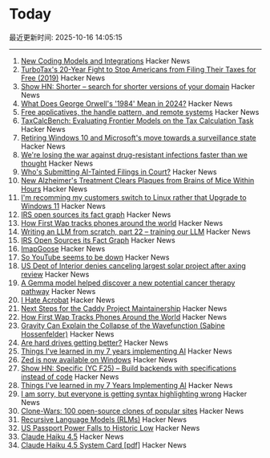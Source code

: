 # Today

最近更新时间: 2025-10-16 14:05:15

--- 
1. [New Coding Models and Integrations](https://ollama.com/blog/coding-models) Hacker News
2. [TurboTax's 20-Year Fight to Stop Americans from Filing Their Taxes for Free (2019)](https://www.propublica.org/article/inside-turbotax-20-year-fight-to-stop-americans-from-filing-their-taxes-for-free) Hacker News
3. [Show HN: Shorter – search for shorter versions of your domain](https://shorter.dev) Hacker News
4. [What Does George Orwell's '1984' Mean in 2024?](https://www.smithsonianmag.com/history/what-does-george-orwells-1984-mean-in-2024-180984468/) Hacker News
5. [Free applicatives, the handle pattern, and remote systems](https://exploring-better-ways.bellroy.com/free-applicatives-the-handle-pattern-and-remote-systems.html) Hacker News
6. [TaxCalcBench: Evaluating Frontier Models on the Tax Calculation Task](https://arxiv.org/abs/2507.16126) Hacker News
7. [Retiring Windows 10 and Microsoft's move towards a surveillance state](https://www.scottrlarson.com/publications/publication-windows-move-towards-surveillance/) Hacker News
8. [We're losing the war against drug-resistant infections faster than we thought](https://www.npr.org/sections/goats-and-soda/2025/10/15/g-s1-93449/antibiotic-resistance-bacteria) Hacker News
9. [Who's Submitting AI-Tainted Filings in Court?](https://cyberlaw.stanford.edu/whos-submitting-ai-tainted-filings-in-court/) Hacker News
10. [New Alzheimer's Treatment Clears Plaques from Brains of Mice Within Hours](https://www.sciencealert.com/new-alzheimers-treatment-clears-plaques-from-brains-of-mice-within-hours) Hacker News
11. [I'm recomming my customers switch to Linux rather that Upgrade to Windows 11](https://www.scottrlarson.com/publications/publication-windows-move-towards-surveillance/) Hacker News
12. [IRS open sources its fact graph](https://github.com/IRS-Public/fact-graph) Hacker News
13. [How First Wap tracks phones around the world](https://www.lighthousereports.com/methodology/surveillance-secrets-explainer/) Hacker News
14. [Writing an LLM from scratch, part 22 – training our LLM](https://www.gilesthomas.com/2025/10/llm-from-scratch-22-finally-training-our-llm) Hacker News
15. [IRS Open Sources its Fact Graph](https://github.com/IRS-Public/fact-graph) Hacker News
16. [ImapGoose](https://whynothugo.nl/journal/2025/10/15/introducing-imapgoose/) Hacker News
17. [So YouTube seems to be down](https://www.youtube.com/) Hacker News
18. [US Dept of Interior denies canceling largest solar project after axing review](https://www.utilitydive.com/news/department-interior-cancels-review-nevada-solar-project-trump/802704/) Hacker News
19. [A Gemma model helped discover a new potential cancer therapy pathway](https://blog.google/technology/ai/google-gemma-ai-cancer-therapy-discovery/) Hacker News
20. [I Hate Acrobat](https://www.vincentuden.xyz/blog/pdf-reader) Hacker News
21. [Next Steps for the Caddy Project Maintainership](https://caddy.community/t/next-steps-for-the-caddy-project-maintainership/33076) Hacker News
22. [How First Wap Tracks Phones Around the World](https://www.lighthousereports.com/methodology/surveillance-secrets-explainer/) Hacker News
23. [Gravity Can Explain the Collapse of the Wavefunction (Sabine Hossenfelder)](https://arxiv.org/abs/2510.11037) Hacker News
24. [Are hard drives getting better?](https://www.backblaze.com/blog/are-hard-drives-getting-better-lets-revisit-the-bathtub-curve/) Hacker News
25. [Things I've learned in my 7 years implementing AI](https://www.jampa.dev/p/llms-and-the-lessons-we-still-havent) Hacker News
26. [Zed is now available on Windows](https://zed.dev/blog/zed-for-windows-is-here) Hacker News
27. [Show HN: Specific (YC F25) – Build backends with specifications instead of code](https://specific.dev/) Hacker News
28. [Things I've learned in my 7 Years Implementing AI](https://www.jampa.dev/p/llms-and-the-lessons-we-still-havent) Hacker News
29. [I am sorry, but everyone is getting syntax highlighting wrong](https://tonsky.me/blog/syntax-highlighting/) Hacker News
30. [Clone-Wars: 100 open-source clones of popular sites](https://github.com/GorvGoyl/Clone-Wars) Hacker News
31. [Recursive Language Models (RLMs)](https://alexzhang13.github.io/blog/2025/rlm/) Hacker News
32. [US Passport Power Falls to Historic Low](https://www.henleyglobal.com/newsroom/press-releases/henley-global-mobility-report-oct-2025) Hacker News
33. [Claude Haiku 4.5](https://www.anthropic.com/news/claude-haiku-4-5) Hacker News
34. [Claude Haiku 4.5 System Card [pdf]](https://assets.anthropic.com/m/99128ddd009bdcb/original/Claude-Haiku-4-5-System-Card.pdf) Hacker News

